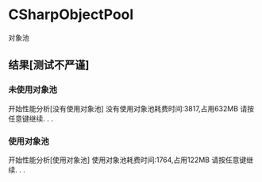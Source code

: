 # CSharpObjectPool
 对象池
## 结果[测试不严谨]

### 未使用对象池
开始性能分析[没有使用对象池]
没有使用对象池耗费时间:3817,占用632MB
请按任意键继续. . .
### 使用对象池
开始性能分析[使用对象池]
使用对象池耗费时间:1764,占用122MB
请按任意键继续. . .